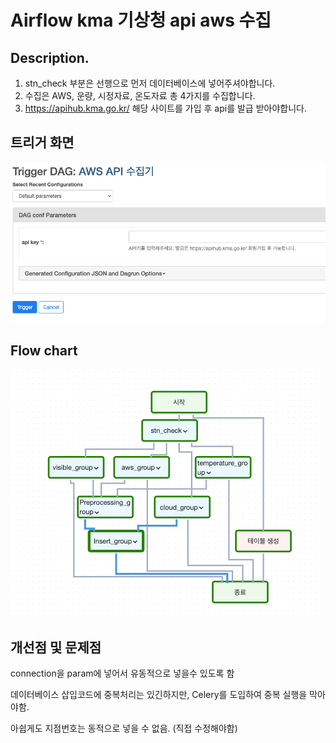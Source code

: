 # Airflow kma 기상청 api aws 수집

## Description.
1. stn_check 부분은 선행으로 먼저 데이터베이스에 넣어주셔야합니다.
2. 수집은 AWS, 운량, 시정자료, 온도자료 총 4가지를 수집합니다.
3. https://apihub.kma.go.kr/ 해당 사이트를 가입 후 api를 발급 받아야합니다.


##  트리거 화면
![img_1.png](img_1.png)

## Flow chart
![img.png](img.png)

## 개선점 및 문제점
connection을 param에 넣어서 유동적으로 넣을수 있도록 함

데이터베이스 삽입코드에 중복처리는 있긴하지만, Celery를 도입하여 중복 실행을 막아야함.

아쉽게도 지점번호는 동적으로 넣을 수 없음. (직접 수정해야함)

